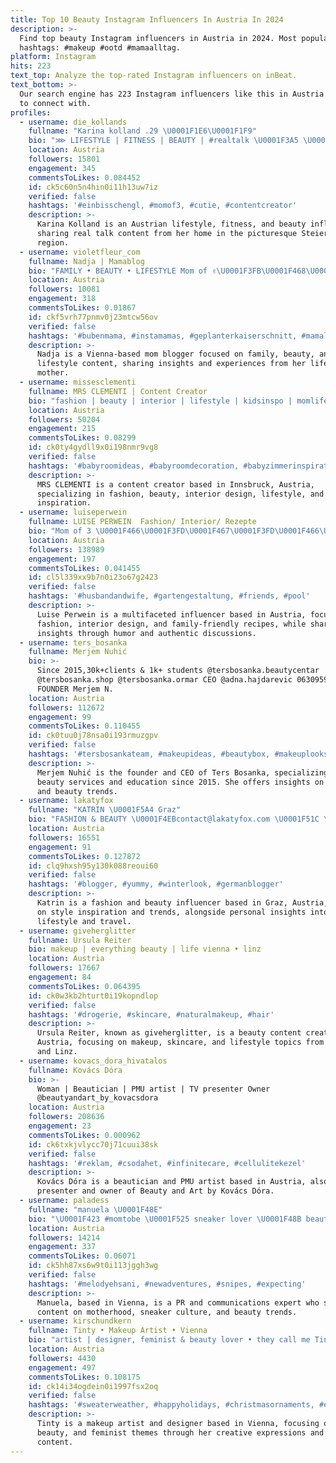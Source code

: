 ```yaml
---
title: Top 10 Beauty Instagram Influencers In Austria In 2024
description: >-
  Find top beauty Instagram influencers in Austria in 2024. Most popular
  hashtags: #makeup #ootd #mamaalltag.
platform: Instagram
hits: 223
text_top: Analyze the top-rated Instagram influencers on inBeat.
text_bottom: >-
  Our search engine has 223 Instagram influencers like this in Austria for you
  to connect with.
profiles:
  - username: die_kollands
    fullname: "Karina kolland .29 \U0001F1E6\U0001F1F9"
    bio: "⋙ LIFESTYLE | FITNESS | BEAUTY | #realtalk \U0001F3A5 \U0001F4CD Österreich - In der schönen Steiermark \U0001F4E9 Karina-kolland@gmx.at \U0001F4FA Dauerwerbesendung"
    location: Austria
    followers: 15801
    engagement: 345
    commentsToLikes: 0.084452
    id: ck5c60n5n4hin0i11h13uw7iz
    verified: false
    hashtags: '#einbisschengl, #momof3, #cutie, #contentcreator'
    description: >-
      Karina Kolland is an Austrian lifestyle, fitness, and beauty influencer,
      sharing real talk content from her home in the picturesque Steiermark
      region.
  - username: violetfleur_com
    fullname: Nadja | Mamablog
    bio: "FAMILY • BEAUTY • LIFESTYLE Mom of ✌\U0001F3FB\U0001F468‍\U0001F469‍\U0001F467‍\U0001F466 \U0001F430 12/20 \U0001F42D 10/23 ✉️ info@violetfleur.com \U0001F4CDVienna, Austria \U0001F1E6\U0001F1F9"
    location: Austria
    followers: 10081
    engagement: 318
    commentsToLikes: 0.01867
    id: ckf5vrh77pnmv0j23mtcw56ov
    verified: false
    hashtags: '#bubenmama, #instamamas, #geplanterkaiserschnitt, #mamaleben'
    description: >-
      Nadja is a Vienna-based mom blogger focused on family, beauty, and
      lifestyle content, sharing insights and experiences from her life as a
      mother.
  - username: missesclementi
    fullname: MRS CLEMENTI | Content Creator
    bio: "fashion | beauty | interior | lifestyle | kidsinspo | momlife ✉️ inquiries | clementi@ikbnet.at \U0001F3F3️ based in AUSTRIA | I n n s b r u c k"
    location: Austria
    followers: 50204
    engagement: 215
    commentsToLikes: 0.08299
    id: ck0ty4gydll9x0i198nmr9vg8
    verified: false
    hashtags: '#babyroomideas, #babyroomdecoration, #babyzimmerinspiration, #mamaleben'
    description: >-
      MRS CLEMENTI is a content creator based in Innsbruck, Austria,
      specializing in fashion, beauty, interior design, lifestyle, and parenting
      inspiration.
  - username: luiseperwein
    fullname: LUISE PERWEIN  Fashion/ Interior/ Rezepte
    bio: "Mom of 3 \U0001F466\U0001F3FD\U0001F467\U0001F3FD\U0001F466\U0001F3FD Realtalk \U0001F4E2 Humor \U0001F602 Beauty\U0001F484 Wöchentliche Essenpläne \U0001F35D \U0001F4CDSalzburg/ AUT Podcast Herzlich & Echt"
    location: Austria
    followers: 138989
    engagement: 197
    commentsToLikes: 0.041455
    id: cl5l339xx9b7n0i23o67g2423
    verified: false
    hashtags: '#husbandandwife, #gartengestaltung, #friends, #pool'
    description: >-
      Luise Perwein is a multifaceted influencer based in Austria, focusing on
      fashion, interior design, and family-friendly recipes, while sharing
      insights through humor and authentic discussions.
  - username: ters_bosanka
    fullname: Merjem Nuhić
    bio: >-
      Since 2015,30k+clients & 1k+ students @tersbosanka.beautycentar
      @tersbosanka.shop @tersbosanka.ormar CEO @adna.hajdarevic 063095943
      FOUNDER Merjem N.
    location: Austria
    followers: 112672
    engagement: 99
    commentsToLikes: 0.110455
    id: ck0tuu0j78nsa0i193rmuzgpv
    verified: false
    hashtags: '#tersbosankateam, #makeupideas, #beautybox, #makeuplooks'
    description: >-
      Merjem Nuhić is the founder and CEO of Ters Bosanka, specializing in
      beauty services and education since 2015. She offers insights on makeup
      and beauty trends.
  - username: lakatyfox
    fullname: "KATRIN \U0001F5A4 Graz"
    bio: "FASHION & BEAUTY \U0001F4EBcontact@lakatyfox.com \U0001F51C \U0001F1EE\U0001F1F9\U0001F355\U0001F35D \U0001F4CD#graz, Austria"
    location: Austria
    followers: 16551
    engagement: 91
    commentsToLikes: 0.127872
    id: clq9hxsh95y130k088reoui60
    verified: false
    hashtags: '#blogger, #yummy, #winterlook, #germanblogger'
    description: >-
      Katrin is a fashion and beauty influencer based in Graz, Austria, focusing
      on style inspiration and trends, alongside personal insights into
      lifestyle and travel.
  - username: giveherglitter
    fullname: Ursula Reiter
    bio: makeup | everything beauty | life vienna • linz
    location: Austria
    followers: 17667
    engagement: 84
    commentsToLikes: 0.064395
    id: ck0w3kb2hturt0i19kopndlop
    verified: false
    hashtags: '#drogerie, #skincare, #naturalmakeup, #hair'
    description: >-
      Ursula Reiter, known as giveherglitter, is a beauty content creator from
      Austria, focusing on makeup, skincare, and lifestyle topics from Vienna
      and Linz.
  - username: kovacs_dora_hivatalos
    fullname: Kovács Dóra
    bio: >-
      Woman | Beautician | PMU artist | TV presenter Owner
      @beautyandart_by_kovacsdora
    location: Austria
    followers: 208636
    engagement: 23
    commentsToLikes: 0.000962
    id: ck6txkjvlycc70j71cuui38sk
    verified: false
    hashtags: '#reklam, #csodahet, #infinitecare, #cellulitekezel'
    description: >-
      Kovács Dóra is a beautician and PMU artist based in Austria, also a TV
      presenter and owner of Beauty and Art by Kovács Dóra.
  - username: paladess
    fullname: "manuela \U0001F48E"
    bio: "\U0001F423 #momtobe \U0001F525 sneaker lover \U0001F48B beauty enthusiast \U0001F440 pr & communications expert \U0001F34B @lemonlaces.eu \U0001F48C sayhi@paladess.com \U0001F4CD Vienna|Austria ⠀"
    location: Austria
    followers: 14214
    engagement: 337
    commentsToLikes: 0.06071
    id: ck5hh87xs6w9t0i113jggh3wg
    verified: false
    hashtags: '#melodyehsani, #newadventures, #snipes, #expecting'
    description: >-
      Manuela, based in Vienna, is a PR and communications expert who shares
      content on motherhood, sneaker culture, and beauty trends.
  - username: kirschundkern
    fullname: Tinty • Makeup Artist • Vienna
    bio: "artist | designer, feminist & beauty lover • they call me Tinty - that‘s not my name • Vienna • art | design @tinty.art \U0001F48C hello@kirschundkern.com"
    location: Austria
    followers: 4430
    engagement: 497
    commentsToLikes: 0.108175
    id: ck14i34ogdein0i1997fsx2oq
    verified: false
    hashtags: '#sweaterweather, #happyholidays, #christmasornaments, #ethicalbrand'
    description: >-
      Tinty is a makeup artist and designer based in Vienna, focusing on art,
      beauty, and feminist themes through her creative expressions and aesthetic
      content.
---
```



